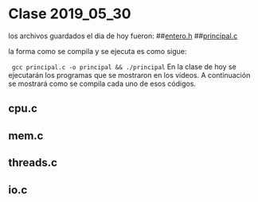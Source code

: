 # Clase 2019_05_30
 los archivos guardados el dia de hoy fueron:
##[entero.h](enetero.h)
##[principal.c](principal.c)

la forma como se compila y se ejecuta es como sigue:
 
`` gcc principal.c -o principal && ./principal``
En la clase de hoy se ejecutarán los programas que se mostraron en los videos. A continuación se mostrará como se compila cada uno de esos códigos.

## cpu.c

## mem.c

## threads.c

## io.c

